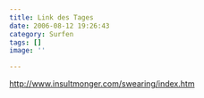 ```yaml
---
title: Link des Tages
date: 2006-08-12 19:26:43
category: Surfen
tags: []
image: ''

---
```


<http://www.insultmonger.com/swearing/index.htm>
